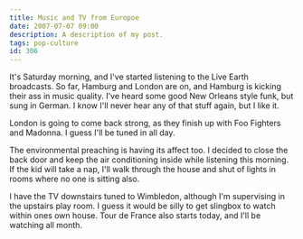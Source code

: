 ```yaml
---
title: Music and TV from Europoe
date: 2007-07-07 09:00
description: A description of my post.
tags: pop-culture
id: 306
---
```

It's Saturday morning, and I've started listening to the Live Earth broadcasts.  So far, Hamburg and London are on, and Hamburg is kicking their ass in music quality.  I've heard some good New Orleans style funk, but sung in German.  I know I'll never hear any of that stuff again, but I like it.

London is going to come back strong, as they finish up with Foo Fighters and Madonna.  I guess I'll be tuned in all day.

The environmental preaching is having its affect too.  I decided to close the back door and keep the air conditioning inside while listening this morning.  If the kid will take a nap, I'll walk through the house and shut of lights in rooms where no one is sitting also.

I have the TV downstairs tuned to Wimbledon, although I'm supervising in the upstairs play room.  I guess it would be silly to get slingbox to watch within ones own house.  Tour de France also starts today, and I'll be watching all month.
